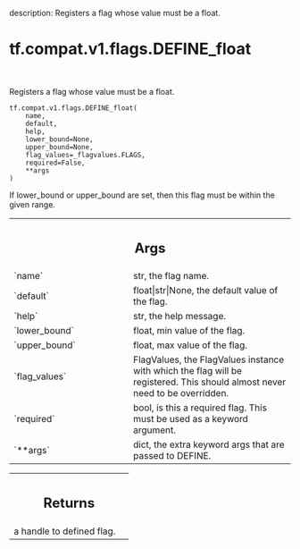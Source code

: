 description: Registers a flag whose value must be a float.

<div itemscope itemtype="http://developers.google.com/ReferenceObject">
<meta itemprop="name" content="tf.compat.v1.flags.DEFINE_float" />
<meta itemprop="path" content="Stable" />
</div>

# tf.compat.v1.flags.DEFINE_float

<!-- Insert buttons and diff -->

<table class="tfo-notebook-buttons tfo-api nocontent" align="left">

</table>



Registers a flag whose value must be a float.

<pre class="devsite-click-to-copy prettyprint lang-py tfo-signature-link">
<code>tf.compat.v1.flags.DEFINE_float(
    name,
    default,
    help,
    lower_bound=None,
    upper_bound=None,
    flag_values=_flagvalues.FLAGS,
    required=False,
    **args
)
</code></pre>



<!-- Placeholder for "Used in" -->

If lower_bound or upper_bound are set, then this flag must be
within the given range.

<!-- Tabular view -->
 <table class="responsive fixed orange">
<colgroup><col width="214px"><col></colgroup>
<tr><th colspan="2"><h2 class="add-link">Args</h2></th></tr>

<tr>
<td>
`name`
</td>
<td>
str, the flag name.
</td>
</tr><tr>
<td>
`default`
</td>
<td>
float|str|None, the default value of the flag.
</td>
</tr><tr>
<td>
`help`
</td>
<td>
str, the help message.
</td>
</tr><tr>
<td>
`lower_bound`
</td>
<td>
float, min value of the flag.
</td>
</tr><tr>
<td>
`upper_bound`
</td>
<td>
float, max value of the flag.
</td>
</tr><tr>
<td>
`flag_values`
</td>
<td>
FlagValues, the FlagValues instance with which the flag will be
registered. This should almost never need to be overridden.
</td>
</tr><tr>
<td>
`required`
</td>
<td>
bool, is this a required flag. This must be used as a keyword
argument.
</td>
</tr><tr>
<td>
`**args`
</td>
<td>
dict, the extra keyword args that are passed to DEFINE.
</td>
</tr>
</table>



<!-- Tabular view -->
 <table class="responsive fixed orange">
<colgroup><col width="214px"><col></colgroup>
<tr><th colspan="2"><h2 class="add-link">Returns</h2></th></tr>
<tr class="alt">
<td colspan="2">
a handle to defined flag.
</td>
</tr>

</table>

